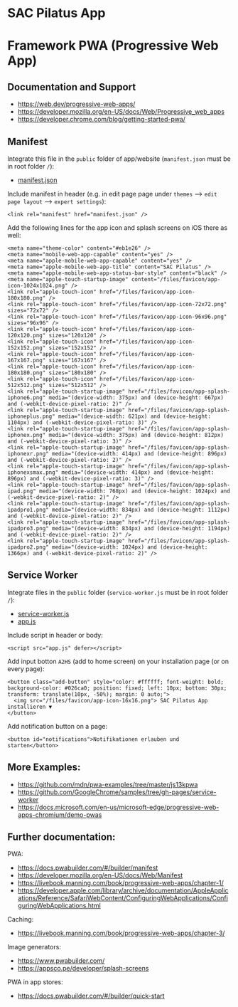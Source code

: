 # SAC Pilatus App

# Framework PWA (Progressive Web App)

## Documentation and Support

- https://web.dev/progressive-web-apps/
- https://developer.mozilla.org/en-US/docs/Web/Progressive_web_apps
- https://developer.chrome.com/blog/getting-started-pwa/

## Manifest

Integrate this file in the `public` folder of app/website (`manifest.json` must be in root folder `/`):
- [manifest.json](pwa/manifest.json)

Include manifest in header (e.g. in edit page page under `themes` --> `edit page layout` --> `expert settings`):

```
<link rel="manifest" href="manifest.json" />
```

Add the following lines for the app icon and splash screens on iOS there as well:

```
<meta name="theme-color" content="#eb1e26" />
<meta name="mobile-web-app-capable" content="yes" />
<meta name="apple-mobile-web-app-capable" content="yes" />
<meta name="apple-mobile-web-app-title" content="SAC Pilatus" />
<meta name="apple-mobile-web-app-status-bar-style" content="black" />
<meta name="apple-touch-startup-image" content="/files/favicon/app-icon-1024x1024.png" />
<link rel="apple-touch-icon" href="/files/favicon/app-icon-180x180.png" />
<link rel="apple-touch-icon" href="/files/favicon/app-icon-72x72.png" sizes="72x72" />
<link rel="apple-touch-icon" href="/files/favicon/app-icon-96x96.png" sizes="96x96" />
<link rel="apple-touch-icon" href="/files/favicon/app-icon-120x120.png" sizes="120x120" />
<link rel="apple-touch-icon" href="/files/favicon/app-icon-152x152.png" sizes="152x152" />
<link rel="apple-touch-icon" href="/files/favicon/app-icon-167x167.png" sizes="167x167" />
<link rel="apple-touch-icon" href="/files/favicon/app-icon-180x180.png" sizes="180x180" />
<link rel="apple-touch-icon" href="/files/favicon/app-icon-512x512.png" sizes="512x512" />
<link rel="apple-touch-startup-image" href="/files/favicon/app-splash-iphone6.png" media="(device-width: 375px) and (device-height: 667px) and (-webkit-device-pixel-ratio: 2)" />
<link rel="apple-touch-startup-image" href="/files/favicon/app-splash-iphoneplus.png" media="(device-width: 621px) and (device-height: 1104px) and (-webkit-device-pixel-ratio: 3)" />
<link rel="apple-touch-startup-image" href="/files/favicon/app-splash-iphonex.png" media="(device-width: 375px) and (device-height: 812px) and (-webkit-device-pixel-ratio: 3)" />
<link rel="apple-touch-startup-image" href="/files/favicon/app-splash-iphonexr.png" media="(device-width: 414px) and (device-height: 896px) and (-webkit-device-pixel-ratio: 2)" />
<link rel="apple-touch-startup-image" href="/files/favicon/app-splash-iphonexsmax.png" media="(device-width: 414px) and (device-height: 896px) and (-webkit-device-pixel-ratio: 3)" />
<link rel="apple-touch-startup-image" href="/files/favicon/app-splash-ipad.png" media="(device-width: 768px) and (device-height: 1024px) and (-webkit-device-pixel-ratio: 2)" />
<link rel="apple-touch-startup-image" href="/files/favicon/app-splash-ipadpro1.png" media="(device-width: 834px) and (device-height: 1112px) and (-webkit-device-pixel-ratio: 2)" />
<link rel="apple-touch-startup-image" href="/files/favicon/app-splash-ipadpro3.png" media="(device-width: 834px) and (device-height: 1194px) and (-webkit-device-pixel-ratio: 2)" />
<link rel="apple-touch-startup-image" href="/files/favicon/app-splash-ipadpro2.png" media="(device-width: 1024px) and (device-height: 1366px) and (-webkit-device-pixel-ratio: 2)" />
```

## Service Worker

Integrate files in the `public` folder (`service-worker.js` must be in root folder `/`):
- [service-worker.js](pwa/service-worker.js)
- [app.js](pwa/app.js)

Include script in header or body:

```
<script src="app.js" defer></script>
```

Add input botton `A2HS` (add to home screen) on your installation page (or on every page):

```
<button class="add-button" style="color: #ffffff; font-weight: bold; background-color: #026ca0; position: fixed; left: 10px; bottom: 30px; transform: translate(10px, -50%); margin: 0 auto;">
  <img src="/files/favicon/app-icon-16x16.png"> SAC Pilatus App installieren ▼
</button>
```

Add notification button on a page:
```
<button id="notifications">Notifikationen erlauben und starten</button>
```

## More Examples:
- https://github.com/mdn/pwa-examples/tree/master/js13kpwa
- https://github.com/GoogleChrome/samples/tree/gh-pages/service-worker
- https://docs.microsoft.com/en-us/microsoft-edge/progressive-web-apps-chromium/demo-pwas

## Further documentation:

PWA:
- https://docs.pwabuilder.com/#/builder/manifest
- https://developer.mozilla.org/en-US/docs/Web/Manifest
- https://livebook.manning.com/book/progressive-web-apps/chapter-1/
- https://developer.apple.com/library/archive/documentation/AppleApplications/Reference/SafariWebContent/ConfiguringWebApplications/ConfiguringWebApplications.html

Caching:
- https://livebook.manning.com/book/progressive-web-apps/chapter-3/

Image generators:
- https://www.pwabuilder.com/
- https://appsco.pe/developer/splash-screens

PWA in app stores:
- https://docs.pwabuilder.com/#/builder/quick-start
